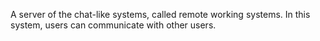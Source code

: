 A server of the chat-like systems, called remote working systems.
 In this system, users can communicate with other users.
